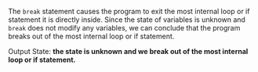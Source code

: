 The `break` statement causes the program to exit the most internal loop or if statement it is directly inside. Since the state of variables is unknown and `break` does not modify any variables, we can conclude that the program breaks out of the most internal loop or if statement.

Output State: **the state is unknown and we break out of the most internal loop or if statement.**